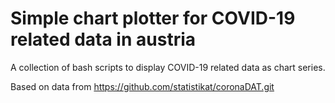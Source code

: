 # Simple chart plotter for COVID-19 related data in austria

A collection of bash scripts to display COVID-19 related data as chart series.

Based on data from https://github.com/statistikat/coronaDAT.git
